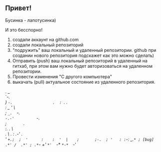 ## Привет!

Бусинка - лапотусинка)

И это бесспорно!

1.  создали аккаунт на github.com
2.  создали локальный репозиторий
3. "подружить" ваш локальный и удаленный репозитории. github при создании нового репозитория подскажет как это можно сделать)
4. Отправить (push) ваш локальный репозиторий в удаленный на гитхаб, при этом вам нужно будет авторизоваться на удаленном репозитории.
5. Провести изменения "С другого компьютера"
6. выкачать (pull) актуальное состояние из удаленного репозитория.


.
                _                        
                \`*-.                    
                 )  _`-.                 
                .  : `. .                
                : _   '  \               
                ; *` _.   `*-._          
                `-.-'          `-.       
                  ;       `       `.     
                  :.       .        \    
                  . \  .   :   .-'   .   
                  '  `+.;  ;  '      :   
                  :  '  |    ;       ;-. 
                  ; '   : :`-:     _.`* ;
         [bug] .*' /  .*' ; .*`- +'  `*' 
               `*-*   `*-*  `*-*'
